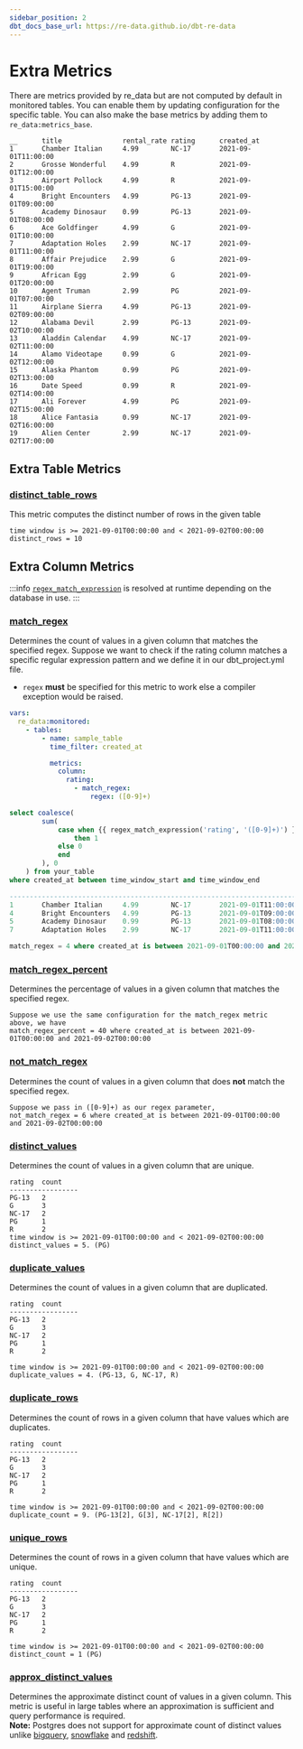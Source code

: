 ```yaml
---
sidebar_position: 2
dbt_docs_base_url: https://re-data.github.io/dbt-re-data
---
```


# Extra Metrics
There are metrics provided by re_data but are not computed by default in monitored tables. You can enable them by updating configuration for the specific table. You can also make the base metrics by adding them to `re_data:metrics_base`.

```csv title="Sample table for which we compute extra metrics"
__      title               rental_rate	rating      created_at
1    	Chamber Italian     4.99    	NC-17       2021-09-01T11:00:00
2    	Grosse Wonderful	4.99	    R           2021-09-01T12:00:00
3    	Airport Pollock     4.99    	R           2021-09-01T15:00:00
4    	Bright Encounters	4.99	    PG-13       2021-09-01T09:00:00
5    	Academy Dinosaur	0.99	    PG-13       2021-09-01T08:00:00
6    	Ace Goldfinger	    4.99	    G           2021-09-01T10:00:00
7    	Adaptation Holes	2.99	    NC-17       2021-09-01T11:00:00
8    	Affair Prejudice	2.99       	G           2021-09-01T19:00:00
9    	African Egg	        2.99    	G           2021-09-01T20:00:00
10    	Agent Truman	    2.99	    PG          2021-09-01T07:00:00
11    	Airplane Sierra	    4.99	    PG-13       2021-09-02T09:00:00
12    	Alabama Devil	    2.99	    PG-13       2021-09-02T10:00:00
13    	Aladdin Calendar	4.99	    NC-17       2021-09-02T11:00:00
14    	Alamo Videotape	    0.99	    G           2021-09-02T12:00:00
15    	Alaska Phantom	    0.99	    PG          2021-09-02T13:00:00
16    	Date Speed	        0.99	    R           2021-09-02T14:00:00
17    	Ali Forever	        4.99	    PG          2021-09-02T15:00:00
18    	Alice Fantasia	    0.99	    NC-17       2021-09-02T16:00:00
19    	Alien Center	    2.99	    NC-17       2021-09-02T17:00:00
```

## Extra Table Metrics

### [distinct_table_rows](https://re-data.github.io/dbt-re-data/#!/macro/macro.re_data.re_data_metric_distinct_table_rows)
This metric computes the distinct number of rows in the given table
```
time window is >= 2021-09-01T00:00:00 and < 2021-09-02T00:00:00
distinct_rows = 10
```

## Extra Column Metrics

:::info
[`regex_match_expression`](https://re-data.github.io/dbt-re-data/#!/macro/macro.re_data.regex_match_expression) is resolved at runtime depending on the database in use.
:::
### [match_regex](https://re-data.github.io/dbt-re-data/#!/macro/macro.re_data.re_data_metric_match_regex)

Determines the count of values in a given column that matches the specified regex. Suppose we want to check if
the rating column matches a specific regular expression pattern and we define it in our dbt_project.yml file.
- `regex` **must** be specified for this metric to work else a compiler exception would be raised.

```yaml title="specifying match_regex config"
vars:
  re_data:monitored:
    - tables:
        - name: sample_table
          time_filter: created_at

          metrics:
            column:
              rating:
                - match_regex:
                    regex: ([0-9]+)
```

```sql
select coalesce(
        sum(
            case when {{ regex_match_expression('rating', '([0-9]+)') }}
                then 1
            else 0
            end
        ), 0
    ) from your_table
where created_at between time_window_start and time_window_end

------------------------------------------------------------------------
1    	Chamber Italian     4.99    	NC-17       2021-09-01T11:00:00
4    	Bright Encounters	4.99	    PG-13       2021-09-01T09:00:00
5    	Academy Dinosaur	0.99	    PG-13       2021-09-01T08:00:00
7    	Adaptation Holes	2.99	    NC-17       2021-09-01T11:00:00

match_regex = 4 where created_at is between 2021-09-01T00:00:00 and 2021-09-02T00:00:00
```

### [match_regex_percent](https://re-data.github.io/dbt-re-data/#!/macro/macro.re_data.re_data_metric_match_regex_percent)

Determines the percentage of values in a given column that matches the specified regex.

```
Suppose we use the same configuration for the match_regex metric above, we have
match_regex_percent = 40 where created_at is between 2021-09-01T00:00:00 and 2021-09-02T00:00:00
```

### [not_match_regex](https://re-data.github.io/dbt-re-data/#!/macro/macro.re_data.re_data_metric_not_match_regex)

Determines the count of values in a given column that does **not** match the specified regex.

```
Suppose we pass in ([0-9]+) as our regex parameter,
not_match_regex = 6 where created_at is between 2021-09-01T00:00:00 and 2021-09-02T00:00:00
```

### [distinct_values](https://re-data.github.io/dbt-re-data/#!/macro/macro.re_data.re_data_metric_distinct_values)

Determines the count of values in a given column that are unique.

```
rating	count
-----------------
PG-13	2
G	    3
NC-17	2
PG	    1
R	    2
time window is >= 2021-09-01T00:00:00 and < 2021-09-02T00:00:00
distinct_values = 5. (PG)
```

### [duplicate_values](https://re-data.github.io/dbt-re-data/#!/macro/macro.re_data.re_data_metric_duplicate_values)

Determines the count of values in a given column that are duplicated.

```
rating	count
-----------------
PG-13	2
G	    3
NC-17	2
PG	    1
R	    2

time window is >= 2021-09-01T00:00:00 and < 2021-09-02T00:00:00
duplicate_values = 4. (PG-13, G, NC-17, R)
```

### [duplicate_rows](https://re-data.github.io/dbt-re-data/#!/macro/macro.re_data.re_data_metric_duplicate_rows)

Determines the count of rows in a given column that have values which are duplicates.

```
rating	count
-----------------
PG-13	2
G	    3
NC-17	2
PG	    1
R	    2

time window is >= 2021-09-01T00:00:00 and < 2021-09-02T00:00:00
duplicate_count = 9. (PG-13[2], G[3], NC-17[2], R[2])
```

### [unique_rows](https://re-data.github.io/dbt-re-data/#!/macro/macro.re_data.re_data_metric_unique_rows)
Determines the count of rows in a given column that have values which are unique.

```
rating	count
-----------------
PG-13	2
G	    3
NC-17	2
PG	    1
R	    2

time window is >= 2021-09-01T00:00:00 and < 2021-09-02T00:00:00
distinct_count = 1 (PG)
```

### [approx_distinct_values](https://re-data.github.io/dbt-re-data/#!/macro/macro.re_data.re_data_metric_approx_distinct_values)
Determines the approximate distinct count of values in a given column. This metric is useful in large tables where an approximation is sufficient and query performance is required. <br/>
**Note:** Postgres does not support for approximate count of distinct values unlike [bigquery](https://re-data.github.io/dbt-re-data/#!/macro/macro.re_data.bigquery__approx_distinct_values), [snowflake](https://re-data.github.io/dbt-re-data/#!/macro/macro.re_data.snowflake__approx_distinct_values) and [redshift](https://re-data.github.io/dbt-re-data/#!/macro/macro.re_data.redshift__approx_distinct_values).


